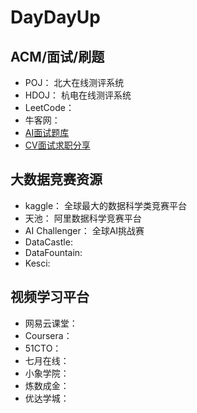 # DayDayUp

## ACM/面试/刷题
- POJ： 北大在线测评系统
- HDOJ： 杭电在线测评系统
- LeetCode：
- 牛客网：
- [AI面试题库](https://www.julyedu.com/question/index/type/1)
- [CV面试求职分享](http://www.julyedu.com/video/play/128)

## 大数据竞赛资源
- kaggle： 全球最大的数据科学类竞赛平台
- 天池： 阿里数据科学竞赛平台
- AI Challenger： 全球AI挑战赛
- DataCastle:
- DataFountain:
- Kesci:

## 视频学习平台
- 网易云课堂：
- Coursera：
- 51CTO：
- 七月在线：
- 小象学院：
- 炼数成金：
- 优达学城：

